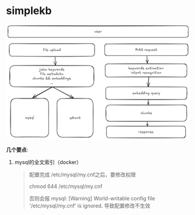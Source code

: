 # simplekb

![image-20241001233919593](./images/image-20241001233919593.png)

**几个要点**:

1. mysql的全文索引（docker）
   > 配置完成 /etc/mysql/my.cnf之后，要修改权限
   >
   > chmod 644 /etc/mysql/my.cnf
   >
   > 否则会报 mysql: [Warning] World-writable config file '/etc/mysql/my.cnf' is ignored. 导致配置修改不生效 